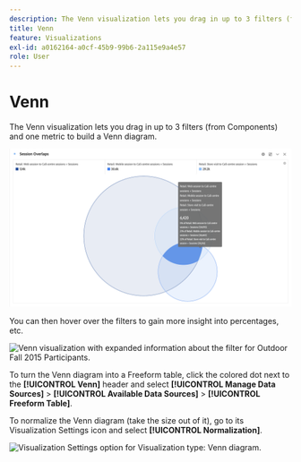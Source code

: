 ```yaml
---
description: The Venn visualization lets you drag in up to 3 filters (from Components) and one metric to build a Venn diagram.
title: Venn
feature: Visualizations
exl-id: a0162164-a0cf-45b9-99b6-2a115e9a4e57
role: User
---
```

# Venn

The Venn visualization lets you drag in up to 3 filters (from Components) and one metric to build a Venn diagram.

 ![Venn visualization that includes three filters.](assets/venn.png)

You can then hover over the filters to gain more insight into percentages, etc.

![Venn visualization with expanded information about the filter for Outdoor Fall 2015 Participants.](assets/venn_hover.png)

To turn the Venn diagram into a Freeform table, click the colored dot next to the **[!UICONTROL Venn]** header and select **[!UICONTROL Manage Data Sources]** > **[!UICONTROL Available Data Sources]** > **[!UICONTROL Freeform Table]**.

To normalize the Venn diagram (take the size out of it), go to its Visualization Settings icon and select **[!UICONTROL Normalization]**.

![Visualization Settings option for Visualization type: Venn diagram.](assets/normalization.png)
